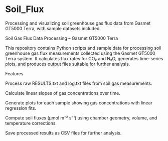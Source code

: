 # Soil_Flux
Processing and visualizing soil greenhouse gas flux data from Gasmet GT5000 Terra, with sample datasets included.

Soil Gas Flux Data Processing – Gasmet GT5000 Terra

This repository contains Python scripts and sample data for processing soil greenhouse gas flux measurements collected using the Gasmet GT5000 Terra system. It calculates flux rates for CO₂ and N₂O, generates time-series plots, and produces output files suitable for further analysis.

Features

Process raw RESULTS.txt and log.txt files from soil gas measurements.

Calculate linear slopes of gas concentrations over time.

Generate plots for each sample showing gas concentrations with linear regression fits.

Compute soil fluxes (μmol m⁻² s⁻¹) using chamber geometry, volume, and temperature corrections.

Save processed results as CSV files for further analysis.

​

